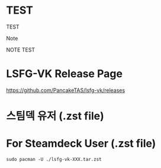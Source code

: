 # TEST
TEST

>[!NOTE]
>NOTE TEST
>
>

# LSFG-VK Release Page
<https://github.com/PancakeTAS/lsfg-vk/releases>




# 스팀덱 유저 (.zst file)
# For Steamdeck User (.zst file)
```
sudo pacman -U ./lsfg-vk-XXX.tar.zst
```
